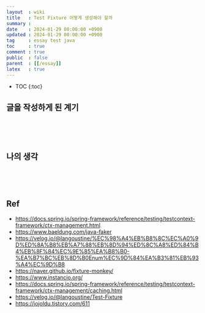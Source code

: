 ```yaml
---
layout  : wiki
title   : Test Fixture 어떻게 생성해야 할까
summary :
date    : 2024-01-29 00:00:00 +0900
updated : 2024-01-29 00:00:00 +0900
tag     : essay test java
toc     : true
comment : true
public  : false
parent  : [[/essay]]
latex   : true
---
```

* TOC
{:toc}

## 글을 작성하게 된 계기

<br><br><br>

## 나의 생각

<br><br><br>

## Ref

- https://docs.spring.io/spring-framework/reference/testing/testcontext-framework/ctx-management.html
- https://www.baeldung.com/java-faker
- https://velog.io/@langoustine/%EC%98%A4%EB%B8%8C%EC%A0%9D%ED%8A%B8%EB%A7%88%EB%8D%94%ED%8C%A8%ED%84%B4%EB%8F%84%EC%9E%85%EA%B8%B0-%EA%B7%BC%EB%8D%B0Enum%EC%9D%84%EA%B3%81%EB%93%A4%EC%9D%B8
- https://naver.github.io/fixture-monkey/
- https://www.instancio.org/
- https://docs.spring.io/spring-framework/reference/testing/testcontext-framework/ctx-management/caching.html
- https://velog.io/@langoustine/Test-Fixture
- https://jojoldu.tistory.com/611